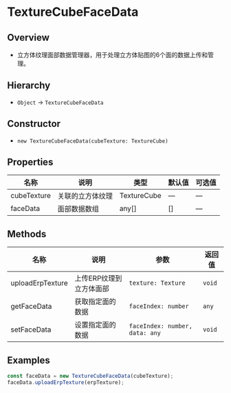 # TextureCubeFaceData

## Overview
- 立方体纹理面部数据管理器，用于处理立方体贴图的6个面的数据上传和管理。

## Hierarchy
- `Object` → `TextureCubeFaceData`

## Constructor
- `new TextureCubeFaceData(cubeTexture: TextureCube)`

## Properties
| 名称 | 说明 | 类型 | 默认值 | 可选值 |
| --- | --- | --- | --- | --- |
| cubeTexture | 关联的立方体纹理 | TextureCube | — | — |
| faceData | 面部数据数组 | any[] | [] | — |

## Methods
| 名称 | 说明 | 参数 | 返回值 |
| --- | --- | --- | --- |
| uploadErpTexture | 上传ERP纹理到立方体面部 | `texture: Texture` | `void` |
| getFaceData | 获取指定面的数据 | `faceIndex: number` | `any` |
| setFaceData | 设置指定面的数据 | `faceIndex: number, data: any` | `void` |

## Examples
```ts
const faceData = new TextureCubeFaceData(cubeTexture);
faceData.uploadErpTexture(erpTexture);
```